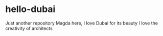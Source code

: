 # hello-dubai
Just another repository
Magda here, I love Dubai for its beauty
I love the creativity of architects
